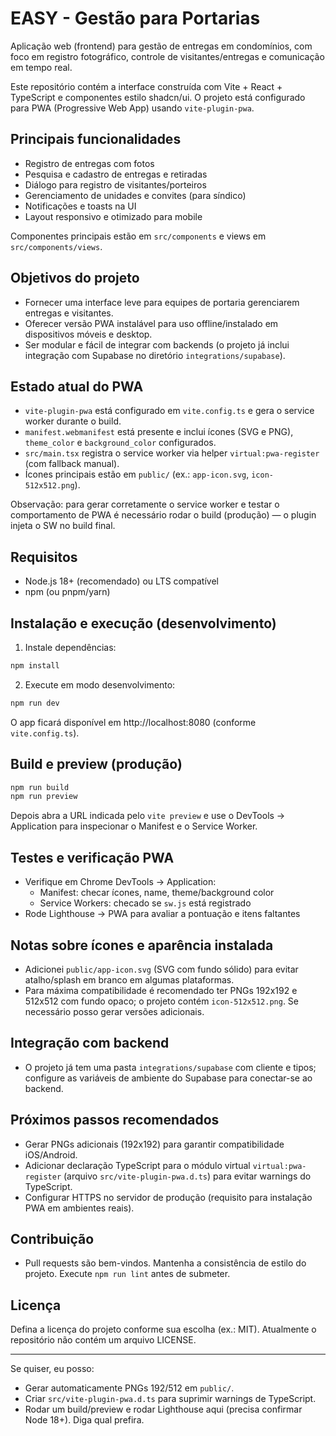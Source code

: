 # EASY - Gestão para Portarias

Aplicação web (frontend) para gestão de entregas em condomínios, com foco em registro fotográfico, controle de visitantes/entregas e comunicação em tempo real.

Este repositório contém a interface construída com Vite + React + TypeScript e componentes estilo shadcn/ui. O projeto está configurado para PWA (Progressive Web App) usando `vite-plugin-pwa`.

## Principais funcionalidades
- Registro de entregas com fotos
- Pesquisa e cadastro de entregas e retiradas
- Diálogo para registro de visitantes/porteiros
- Gerenciamento de unidades e convites (para síndico)
- Notificações e toasts na UI
- Layout responsivo e otimizado para mobile

Componentes principais estão em `src/components` e views em `src/components/views`.

## Objetivos do projeto
- Fornecer uma interface leve para equipes de portaria gerenciarem entregas e visitantes.
- Oferecer versão PWA instalável para uso offline/instalado em dispositivos móveis e desktop.
- Ser modular e fácil de integrar com backends (o projeto já inclui integração com Supabase no diretório `integrations/supabase`).

## Estado atual do PWA
- `vite-plugin-pwa` está configurado em `vite.config.ts` e gera o service worker durante o build.
- `manifest.webmanifest` está presente e inclui ícones (SVG e PNG), `theme_color` e `background_color` configurados.
- `src/main.tsx` registra o service worker via helper `virtual:pwa-register` (com fallback manual).
- Ícones principais estão em `public/` (ex.: `app-icon.svg`, `icon-512x512.png`).

Observação: para gerar corretamente o service worker e testar o comportamento de PWA é necessário rodar o build (produção) — o plugin injeta o SW no build final.

## Requisitos
- Node.js 18+ (recomendado) ou LTS compatível
- npm (ou pnpm/yarn)

## Instalação e execução (desenvolvimento)
1. Instale dependências:

```bash
npm install
```

2. Execute em modo desenvolvimento:

```bash
npm run dev
```

O app ficará disponível em http://localhost:8080 (conforme `vite.config.ts`).

## Build e preview (produção)

```bash
npm run build
npm run preview
```

Depois abra a URL indicada pelo `vite preview` e use o DevTools → Application para inspecionar o Manifest e o Service Worker.

## Testes e verificação PWA
- Verifique em Chrome DevTools → Application:
	- Manifest: checar ícones, name, theme/background color
	- Service Workers: checado se `sw.js` está registrado
- Rode Lighthouse → PWA para avaliar a pontuação e itens faltantes

## Notas sobre ícones e aparência instalada
- Adicionei `public/app-icon.svg` (SVG com fundo sólido) para evitar atalho/splash em branco em algumas plataformas.
- Para máxima compatibilidade é recomendado ter PNGs 192x192 e 512x512 com fundo opaco; o projeto contém `icon-512x512.png`. Se necessário posso gerar versões adicionais.

## Integração com backend
- O projeto já tem uma pasta `integrations/supabase` com cliente e tipos; configure as variáveis de ambiente do Supabase para conectar-se ao backend.

## Próximos passos recomendados
- Gerar PNGs adicionais (192x192) para garantir compatibilidade iOS/Android.
- Adicionar declaração TypeScript para o módulo virtual `virtual:pwa-register` (arquivo `src/vite-plugin-pwa.d.ts`) para evitar warnings do TypeScript.
- Configurar HTTPS no servidor de produção (requisito para instalação PWA em ambientes reais).

## Contribuição
- Pull requests são bem-vindos. Mantenha a consistência de estilo do projeto. Execute `npm run lint` antes de submeter.

## Licença
Defina a licença do projeto conforme sua escolha (ex.: MIT). Atualmente o repositório não contém um arquivo LICENSE.

---
Se quiser, eu posso:
- Gerar automaticamente PNGs 192/512 em `public/`.
- Criar `src/vite-plugin-pwa.d.ts` para suprimir warnings de TypeScript.
- Rodar um build/preview e rodar Lighthouse aqui (precisa confirmar Node 18+). Diga qual prefira.
